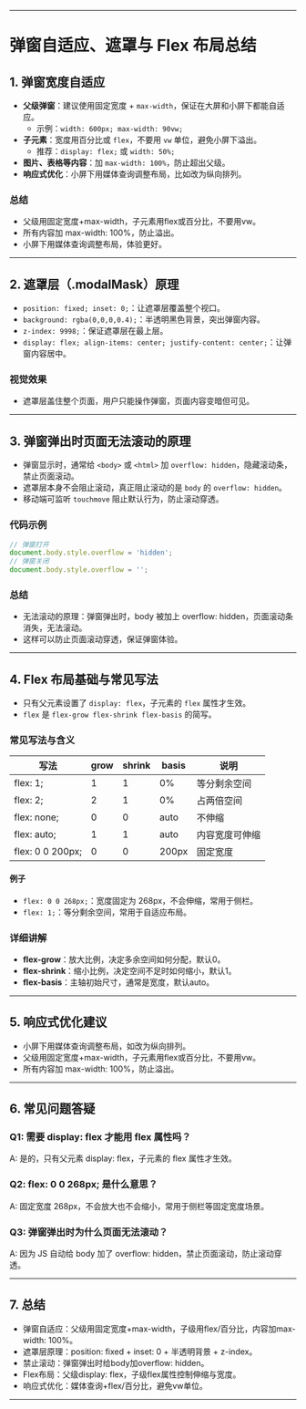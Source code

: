 
---

# 弹窗自适应、遮罩与 Flex 布局总结

## 1. 弹窗宽度自适应

- **父级弹窗**：建议使用固定宽度 + `max-width`，保证在大屏和小屏下都能自适应。
  - 示例：`width: 600px; max-width: 90vw;`
- **子元素**：宽度用百分比或 `flex`，不要用 `vw` 单位，避免小屏下溢出。
  - 推荐：`display: flex;` 或 `width: 50%;`
- **图片、表格等内容**：加 `max-width: 100%`，防止超出父级。
- **响应式优化**：小屏下用媒体查询调整布局，比如改为纵向排列。

### 总结
- 父级用固定宽度+max-width，子元素用flex或百分比，不要用vw。
- 所有内容加 max-width: 100%，防止溢出。
- 小屏下用媒体查询调整布局，体验更好。

---

## 2. 遮罩层（.modalMask）原理

- `position: fixed; inset: 0;`：让遮罩层覆盖整个视口。
- `background: rgba(0,0,0,0.4);`：半透明黑色背景，突出弹窗内容。
- `z-index: 9998;`：保证遮罩层在最上层。
- `display: flex; align-items: center; justify-content: center;`：让弹窗内容居中。

### 视觉效果
- 遮罩层盖住整个页面，用户只能操作弹窗，页面内容变暗但可见。

---

## 3. 弹窗弹出时页面无法滚动的原理

- 弹窗显示时，通常给 `<body>` 或 `<html>` 加 `overflow: hidden`，隐藏滚动条，禁止页面滚动。
- 遮罩层本身不会阻止滚动，真正阻止滚动的是 `body` 的 `overflow: hidden`。
- 移动端可监听 `touchmove` 阻止默认行为，防止滚动穿透。

### 代码示例
```js
// 弹窗打开
document.body.style.overflow = 'hidden';
// 弹窗关闭
document.body.style.overflow = '';
```

### 总结
- 无法滚动的原理：弹窗弹出时，body 被加上 overflow: hidden，页面滚动条消失，无法滚动。
- 这样可以防止页面滚动穿透，保证弹窗体验。

---

## 4. Flex 布局基础与常见写法

- 只有父元素设置了 `display: flex`，子元素的 `flex` 属性才生效。
- `flex` 是 `flex-grow flex-shrink flex-basis` 的简写。

### 常见写法与含义

| 写法                | grow | shrink | basis  | 说明           |
|---------------------|------|--------|--------|----------------|
| flex: 1;            | 1    | 1      | 0%     | 等分剩余空间   |
| flex: 2;            | 2    | 1      | 0%     | 占两倍空间     |
| flex: none;         | 0    | 0      | auto   | 不伸缩         |
| flex: auto;         | 1    | 1      | auto   | 内容宽度可伸缩 |
| flex: 0 0 200px;    | 0    | 0      | 200px  | 固定宽度       |

#### 例子
- `flex: 0 0 268px;`：宽度固定为 268px，不会伸缩，常用于侧栏。
- `flex: 1;`：等分剩余空间，常用于自适应布局。

### 详细讲解
- **flex-grow**：放大比例，决定多余空间如何分配，默认0。
- **flex-shrink**：缩小比例，决定空间不足时如何缩小，默认1。
- **flex-basis**：主轴初始尺寸，通常是宽度，默认auto。

---

## 5. 响应式优化建议

- 小屏下用媒体查询调整布局，如改为纵向排列。
- 父级用固定宽度+max-width，子元素用flex或百分比，不要用vw。
- 所有内容加 max-width: 100%，防止溢出。

---

## 6. 常见问题答疑

### Q1: 需要 display: flex 才能用 flex 属性吗？
A: 是的，只有父元素 display: flex，子元素的 flex 属性才生效。

### Q2: flex: 0 0 268px; 是什么意思？
A: 固定宽度 268px，不会放大也不会缩小，常用于侧栏等固定宽度场景。

### Q3: 弹窗弹出时为什么页面无法滚动？
A: 因为 JS 自动给 body 加了 overflow: hidden，禁止页面滚动，防止滚动穿透。

---

## 7. 总结

- 弹窗自适应：父级用固定宽度+max-width，子级用flex/百分比，内容加max-width: 100%。
- 遮罩层原理：position: fixed + inset: 0 + 半透明背景 + z-index。
- 禁止滚动：弹窗弹出时给body加overflow: hidden。
- Flex布局：父级display: flex，子级flex属性控制伸缩与宽度。
- 响应式优化：媒体查询+flex/百分比，避免vw单位。

---
